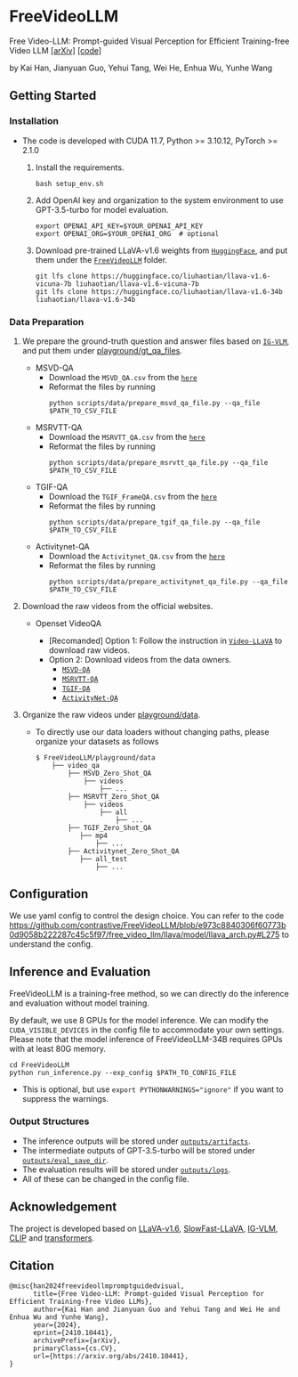 # FreeVideoLLM

Free Video-LLM: Prompt-guided Visual Perception for Efficient Training-free Video LLM [[arXiv]](https://arxiv.org/abs/2410.10441) [[code]](https://github.com/contrastive/FreeVideoLLM)

by Kai Han, Jianyuan Guo, Yehui Tang, Wei He, Enhua Wu, Yunhe Wang

## Getting Started

### Installation

- The code is developed with CUDA 11.7, Python >= 3.10.12, PyTorch >= 2.1.0

    1. Install the requirements.
        ```
        bash setup_env.sh
        ```

    2. Add OpenAI key and organization to the system environment to use GPT-3.5-turbo for model evaluation.
        ```
        export OPENAI_API_KEY=$YOUR_OPENAI_API_KEY
        export OPENAI_ORG=$YOUR_OPENAI_ORG  # optional
        ```

    3. Download pre-trained LLaVA-v1.6 weights from [`HuggingFace`](https://huggingface.co/collections/liuhaotian/llava-16-65b9e40155f60fd046a5ccf2), and put them under the [`FreeVideoLLM`](./) folder.
        ```
        git lfs clone https://huggingface.co/liuhaotian/llava-v1.6-vicuna-7b liuhaotian/llava-v1.6-vicuna-7b
        git lfs clone https://huggingface.co/liuhaotian/llava-v1.6-34b liuhaotian/llava-v1.6-34b
        ```

### Data Preparation

1. We prepare the ground-truth question and answer files based on [`IG-VLM`](https://github.com/imagegridworth/IG-VLM/tree/main), and put them under [playground/gt_qa_files](playground/gt_qa_files).

    - MSVD-QA
        - Download the `MSVD_QA.csv` from the [`here`](https://github.com/imagegridworth/IG-VLM/blob/main/data/open_ended_qa/MSVD_QA.csv)
        - Reformat the files by running
            ```
            python scripts/data/prepare_msvd_qa_file.py --qa_file $PATH_TO_CSV_FILE
            ```
    - MSRVTT-QA
        - Download the `MSRVTT_QA.csv` from the [`here`](https://github.com/imagegridworth/IG-VLM/blob/main/data/open_ended_qa/MSRVTT_QA.csv)
        - Reformat the files by running
            ```
            python scripts/data/prepare_msrvtt_qa_file.py --qa_file $PATH_TO_CSV_FILE
            ```
    - TGIF-QA
        - Download the `TGIF_FrameQA.csv` from the [`here`](https://github.com/imagegridworth/IG-VLM/blob/main/data/open_ended_qa/TGIF_FrameQA.csv)
        - Reformat the files by running
            ```
            python scripts/data/prepare_tgif_qa_file.py --qa_file $PATH_TO_CSV_FILE
            ```
    - Activitynet-QA
        - Download the `Activitynet_QA.csv` from the [`here`](https://github.com/imagegridworth/IG-VLM/blob/main/data/open_ended_qa/ActivityNet_QA.csv)
        - Reformat the files by running
            ```
            python scripts/data/prepare_activitynet_qa_file.py --qa_file $PATH_TO_CSV_FILE
            ```

2. Download the raw videos from the official websites.

    - Openset VideoQA

        - [Recomanded] Option 1: Follow the instruction in [`Video-LLaVA`](https://github.com/PKU-YuanGroup/Video-LLaVA/blob/main/TRAIN_AND_VALIDATE.md) to download raw videos.
        - Option 2: Download videos from the data owners.
            - [`MSVD-QA`](https://github.com/xudejing/video-question-answering?tab=readme-ov-file)
            - [`MSRVTT-QA`](https://github.com/xudejing/video-question-answering?tab=readme-ov-file)
            - [`TGIF-QA`](https://github.com/YunseokJANG/tgif-qa?tab=readme-ov-file)
            - [`ActivityNet-QA`](https://github.com/MILVLG/activitynet-qa)


3. Organize the raw videos under [playground/data](playground/data).

    - To directly use our data loaders without changing paths, please organize your datasets as follows

        ```
        $ FreeVideoLLM/playground/data
            ├── video_qa
                ├── MSVD_Zero_Shot_QA
                    ├── videos
                        ├── ...
                ├── MSRVTT_Zero_Shot_QA
                    ├── videos
                        ├── all
                            ├── ...
                ├── TGIF_Zero_Shot_QA
                   ├── mp4
                       ├── ...
                ├── Activitynet_Zero_Shot_QA
                   ├── all_test
                       ├── ...
        ```

## Configuration

We use yaml config to control the design choice. You can refer to the code https://github.com/contrastive/FreeVideoLLM/blob/e973c8840306f60773b0d9058b222287c45c5f97/free_video_llm/llava/model/llava_arch.py#L275 to understand the config.

## Inference and Evaluation

FreeVideoLLM is a training-free method, so we can directly do the inference and evaluation without model training.

By default, we use 8 GPUs for the model inference. We can modify the `CUDA_VISIBLE_DEVICES` in the config file to accommodate your own settings. Please note that the model inference of FreeVideoLLM-34B requires GPUs with at least 80G memory.

```
cd FreeVideoLLM
python run_inference.py --exp_config $PATH_TO_CONFIG_FILE
```

- This is optional, but use `export PYTHONWARNINGS="ignore"` if you want to suppress the warnings.

### Output Structures

- The inference outputs will be stored under [`outputs/artifacts`](outputs/artifacts).
- The intermediate outputs of GPT-3.5-turbo will be stored under [`outputs/eval_save_dir`](outputs/eval_save_dir).
- The evaluation results will be stored under [`outputs/logs`](outputs/logs).
- All of these can be changed in the config file.

## Acknowledgement

The project is developed based on [LLaVA-v1.6](https://github.com/haotian-liu/LLaVA), [SlowFast-LLaVA](https://github.com/apple/ml-slowfast-llava), [IG-VLM](https://github.com/imagegridworth/IG-VLM), [CLIP](https://github.com/openai/CLIP) and [transformers](https://github.com/huggingface/transformers).

## Citation
```
@misc{han2024freevideollmpromptguidedvisual,
      title={Free Video-LLM: Prompt-guided Visual Perception for Efficient Training-free Video LLMs}, 
      author={Kai Han and Jianyuan Guo and Yehui Tang and Wei He and Enhua Wu and Yunhe Wang},
      year={2024},
      eprint={2410.10441},
      archivePrefix={arXiv},
      primaryClass={cs.CV},
      url={https://arxiv.org/abs/2410.10441}, 
}
```
